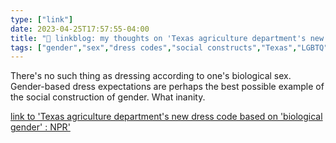 ```yaml
---
type: ["link"]
date: 2023-04-25T17:57:55-04:00
title: "🔗 linkblog: my thoughts on 'Texas agriculture department's new dress code based on 'biological gender' : NPR'"
tags: ["gender","sex","dress codes","social constructs","Texas","LGBTQ","transphobia"]
---
```

There's no such thing as dressing according to one's biological sex. Gender-based dress expectations are perhaps the best possible example of the social construction of gender. What inanity.  
 

[link to 'Texas agriculture department's new dress code based on 'biological gender' : NPR'](https://www.npr.org/2023/04/25/1171942739/texas-ag-commissioner-dress-code-biological-gender)
